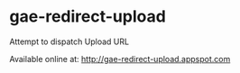 # gae-redirect-upload
Attempt to dispatch Upload URL

Available online at: <http://gae-redirect-upload.appspot.com>

